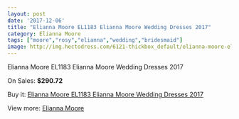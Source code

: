 ```yaml
---
layout: post
date: '2017-12-06'
title: "Elianna Moore EL1183 Elianna Moore Wedding Dresses 2017"
category: Elianna Moore
tags: ["moore","rosy","elianna","wedding","bridesmaid"]
image: http://img.hectodress.com/6121-thickbox_default/elianna-moore-el1183-elianna-moore-wedding-dresses-2013.jpg
---
```

Elianna Moore EL1183 Elianna Moore Wedding Dresses 2017

On Sales: **$290.72**
<a href="https://www.hectodress.com/elianna-moore/2984-elianna-moore-el1183-elianna-moore-wedding-dresses-2013.html"><amp-img layout="responsive" width="600" height="600" src="//img.hectodress.com/6121-thickbox_default/elianna-moore-el1183-elianna-moore-wedding-dresses-2013.jpg" alt="Elianna Moore EL1183 Elianna Moore Wedding Dresses 2017 0" /></a>
<a href="https://www.hectodress.com/elianna-moore/2984-elianna-moore-el1183-elianna-moore-wedding-dresses-2013.html"><amp-img layout="responsive" width="600" height="600" src="//img.hectodress.com/6123-thickbox_default/elianna-moore-el1183-elianna-moore-wedding-dresses-2013.jpg" alt="Elianna Moore EL1183 Elianna Moore Wedding Dresses 2017 1" /></a>
<a href="https://www.hectodress.com/elianna-moore/2984-elianna-moore-el1183-elianna-moore-wedding-dresses-2013.html"><amp-img layout="responsive" width="600" height="600" src="//img.hectodress.com/6122-thickbox_default/elianna-moore-el1183-elianna-moore-wedding-dresses-2013.jpg" alt="Elianna Moore EL1183 Elianna Moore Wedding Dresses 2017 2" /></a>

Buy it: [Elianna Moore EL1183 Elianna Moore Wedding Dresses 2017](https://www.hectodress.com/elianna-moore/2984-elianna-moore-el1183-elianna-moore-wedding-dresses-2013.html "Elianna Moore EL1183 Elianna Moore Wedding Dresses 2017")

View more: [Elianna Moore](https://www.hectodress.com/52-elianna-moore "Elianna Moore")